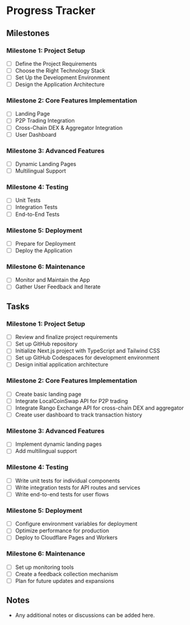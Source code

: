 # Progress Tracker

## Milestones

### Milestone 1: Project Setup
- [ ] Define the Project Requirements
- [ ] Choose the Right Technology Stack
- [ ] Set Up the Development Environment
- [ ] Design the Application Architecture

### Milestone 2: Core Features Implementation
- [ ] Landing Page
- [ ] P2P Trading Integration
- [ ] Cross-Chain DEX & Aggregator Integration
- [ ] User Dashboard

### Milestone 3: Advanced Features
- [ ] Dynamic Landing Pages
- [ ] Multilingual Support

### Milestone 4: Testing
- [ ] Unit Tests
- [ ] Integration Tests
- [ ] End-to-End Tests

### Milestone 5: Deployment
- [ ] Prepare for Deployment
- [ ] Deploy the Application

### Milestone 6: Maintenance
- [ ] Monitor and Maintain the App
- [ ] Gather User Feedback and Iterate

## Tasks

### Milestone 1: Project Setup
- [ ] Review and finalize project requirements
- [ ] Set up GitHub repository
- [ ] Initialize Next.js project with TypeScript and Tailwind CSS
- [ ] Set up GitHub Codespaces for development environment
- [ ] Design initial application architecture

### Milestone 2: Core Features Implementation
- [ ] Create basic landing page
- [ ] Integrate LocalCoinSwap API for P2P trading
- [ ] Integrate Rango Exchange API for cross-chain DEX and aggregator
- [ ] Create user dashboard to track transaction history

### Milestone 3: Advanced Features
- [ ] Implement dynamic landing pages
- [ ] Add multilingual support

### Milestone 4: Testing
- [ ] Write unit tests for individual components
- [ ] Write integration tests for API routes and services
- [ ] Write end-to-end tests for user flows

### Milestone 5: Deployment
- [ ] Configure environment variables for deployment
- [ ] Optimize performance for production
- [ ] Deploy to Cloudflare Pages and Workers

### Milestone 6: Maintenance
- [ ] Set up monitoring tools
- [ ] Create a feedback collection mechanism
- [ ] Plan for future updates and expansions

## Notes
- Any additional notes or discussions can be added here.
